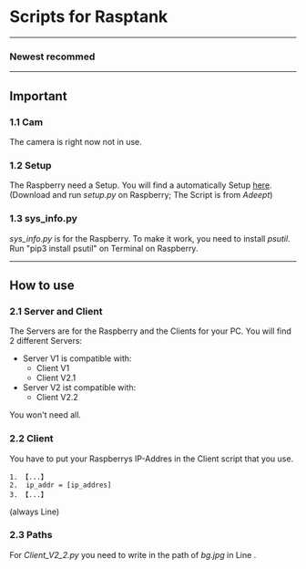 # Scripts for Rasptank
---
### Newest recommed
--- 
## Important
### 1.1 Cam 
The camera is right now not in use.

### 1.2 Setup
The Raspberry need a Setup. You will find a automatically Setup [here](https://github.com/adeept/Adeept_RaspTank).
(Download and run _setup.py_ on Raspberry; The Script is from _Adeept_) 

### 1.3 sys_info.py
_sys_info.py_ is for the Raspberry. 
To make it work, you need to install _psutil_. Run "pip3 install psutil" on Terminal on Raspberry. 

---

## How to use
### 2.1 Server and Client
The Servers are for the Raspberry and the Clients for your PC. 
You will find 2 different Servers:
+ Server V1 is compatible with:
    + Client V1
    + Client V2.1
+ Server V2 ist compatible with:
    + Client V2.2

You won't need all. 

### 2.2 Client
You have to put your Raspberrys IP-Addres in the Client script that you use. 
```
1. 【...】
2.  ip_addr = [ip_addres]
3. 【...】
```
(always Line)

### 2.3 Paths
For _Client_V2_2.py_ you need to write in the path of _bg.jpg_ in Line .
